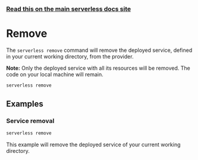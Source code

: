 <!--
title: Google Cloud Functions Serverless remove command
menuText: remove
menuOrder: 13
description: Remove a deployed Service and all of its Google Cloud Functions Functions, Events and Resources
layout: Doc
-->

<!-- DOCS-SITE-LINK:START automatically generated  -->
### [Read this on the main serverless docs site](https://www.serverless.com/framework/docs/providers/google/cli-reference/remove)
<!-- DOCS-SITE-LINK:END -->

# Remove

The `serverless remove` command will remove the deployed service, defined in your current working directory, from the provider.

**Note:** Only the deployed service with all its resources will be removed. The code on your local machine will remain.

```bash
serverless remove
```

## Examples

### Service removal

```bash
serverless remove
```

This example will remove the deployed service of your current working directory.
